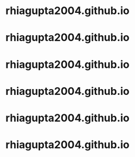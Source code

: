 # rhiagupta2004.github.io
# rhiagupta2004.github.io
# rhiagupta2004.github.io
# rhiagupta2004.github.io
# rhiagupta2004.github.io
# rhiagupta2004.github.io
